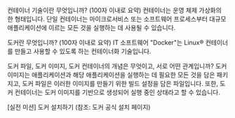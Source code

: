 컨테이너 기술이란 무엇입니까? (100자 이내로 요약)
컨테이너는 운영 체제 가상화의 한 형태입니다. 단일 컨테이너는 마이크로서비스 또는 소프트웨어 프로세스부터 대규모 애플리케이션에 이르는 모든 것을 실행하는 데 사용될 수 있습니다.

도커란 무엇입니까? (100자 이내로 요약)
IT 소프트웨어 "Docker"는 Linux® 컨테이너를 만들고 사용할 수 있도록 하는 컨테이너화 기술입니다.

도커 파일, 도커 이미지, 도커 컨테이너의 개념은 무엇이고, 서로 어떤 관계입니까?
도커 이미지는 애플리케이션과 해당 애플리케이션을 실행하는 데 필요한 모든 것을 담은 패키지고, 도커 파일은 이러한 이미지를 만들기 위한 빌드 설정을 담은 파일입니다. 또한, 도커 컨테이너는 도커 이미지를 기반으로 생성되어 실행 중인 상태라고 할 수 있습니다.

[실전 미션] 도커 설치하기 (참조: 도커 공식 설치 페이지)